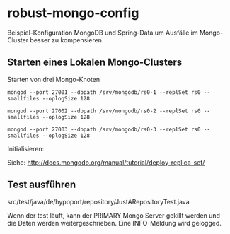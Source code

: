 robust-mongo-config
=============

Beispiel-Konfiguration MongoDB und Spring-Data um Ausfälle im Mongo-Cluster besser zu kompensieren.


## Starten eines Lokalen Mongo-Clusters

Starten von drei Mongo-Knoten

````
mongod --port 27001 --dbpath /srv/mongodb/rs0-1 --replSet rs0 --smallfiles --oplogSize 128
````

````
mongod --port 27002 --dbpath /srv/mongodb/rs0-2 --replSet rs0 --smallfiles --oplogSize 128
````

````
mongod --port 27003 --dbpath /srv/mongodb/rs0-3 --replSet rs0 --smallfiles --oplogSize 128
````

Initialisieren:

Siehe: http://docs.mongodb.org/manual/tutorial/deploy-replica-set/


## Test ausführen

src/test/java/de/hypoport/repository/JustARepositoryTest.java

Wenn der test läuft, kann der PRIMARY Mongo Server gekillt werden und die Daten werden weitergeschrieben.
Eine INFO-Meldung wird gelogged.